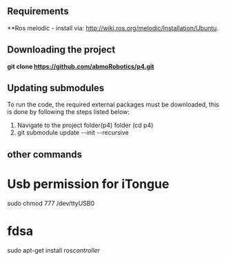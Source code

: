 ## Requirements
**Ros melodic - install via: http://wiki.ros.org/melodic/Installation/Ubuntu.
## Downloading the project
**git clone https://github.com/abmoRobotics/p4.git**
## Updating submodules
To run the code, the required external packages must be downloaded, this is done by following the steps listed below:
1. Navigate to the project folder(p4) folder (cd p4)
2. git submodule update --init --recursive



## other commands
# Usb permission for iTongue
sudo chmod 777 /dev/ttyUSB0
# fdsa
sudo apt-get install ros*controller*
